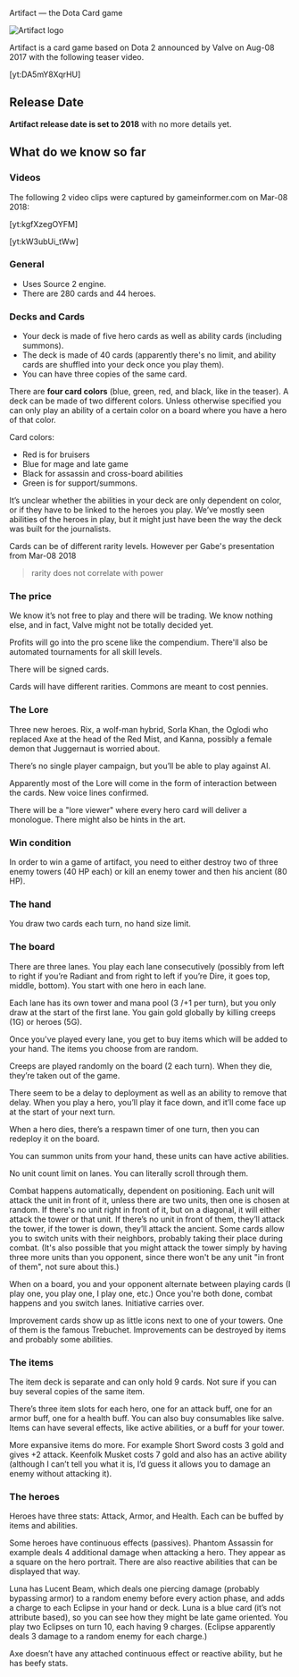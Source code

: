 <!--

-->
Artifact — the Dota Card game

![Artifact logo](https://i.imgur.com/zt78JQW.png)

Artifact is a card game based on Dota 2 announced by Valve on Aug-08 2017 with the following teaser video.

[yt:DA5mY8XqrHU]

## Release Date

**Artifact release date is set to 2018** with no more details yet.

## What do we know so far

### Videos

The following 2 video clips were captured by gameinformer.com on Mar-08 2018:

[yt:kgfXzegOYFM]

[yt:kW3ubUi_tWw]

### General

* Uses Source 2 engine.
* There are 280 cards and 44 heroes.

### Decks and Cards

* Your deck is made of five hero cards as well as ability cards (including summons).
* The deck is made of 40 cards (apparently there's no limit, and ability cards are shuffled into your deck once you play them).
* You can have three copies of the same card.

There are **four card colors** (blue, green, red, and black, like in the teaser). A deck can be made of two different colors. Unless otherwise specified you can only play an ability of a certain color on a board where you have a hero of that color.

Card colors:
* Red is for bruisers
* Blue for mage and late game
* Black for assassin and cross-board abilities
* Green is for support/summons.

It’s unclear whether the abilities in your deck are only dependent on color, or if they have to be linked to the heroes you play. We’ve mostly seen abilities of the heroes in play, but it might just have been the way the deck was built for the journalists.

Cards can be of different rarity levels. However per Gabe's presentation from Mar-08 2018

> rarity does not correlate with power










### The price

We know it’s not free to play and there will be trading. We know nothing else, and in fact, Valve might not be totally decided yet.

Profits will go into the pro scene like the compendium. There'll also be automated tournaments for all skill levels.

There will be signed cards.

Cards will have different rarities. Commons are meant to cost pennies.

### The Lore

Three new heroes. Rix, a wolf-man hybrid, Sorla Khan, the Oglodi who replaced Axe at the head of the Red Mist, and Kanna, possibly a female demon that Juggernaut is worried about.

There’s no single player campaign, but you’ll be able to play against AI.

Apparently most of the Lore will come in the form of interaction between the cards. New voice lines confirmed.

There will be a "lore viewer" where every hero card will deliver a monologue. There might also be hints in the art.

### Win condition

In order to win a game of artifact, you need to either destroy two of three enemy towers (40 HP each) or kill an enemy tower and then his ancient (80 HP).

### The hand

You draw two cards each turn, no hand size limit.

### The board

There are three lanes. You play each lane consecutively (possibly from left to right if you’re Radiant and from right to left if you’re Dire, it goes top, middle, bottom). You start with one hero in each lane.

Each lane has its own tower and mana pool (3 /+1 per turn), but you only draw at the start of the first lane. You gain gold globally by killing creeps (1G) or heroes (5G).

Once you've played every lane, you get to buy items which will be added to your hand. The items you choose from are random.

Creeps are played randomly on the board (2 each turn). When they die, they’re taken out of the game.

There seem to be a delay to deployment as well as an ability to remove that delay. When you play a hero, you’ll play it face down, and it’ll come face up at the start of your next turn.

When a hero dies, there’s a respawn timer of one turn, then you can redeploy it on the board.

You can summon units from your hand, these units can have active abilities.

No unit count limit on lanes. You can literally scroll through them.

Combat happens automatically, dependent on positioning. Each unit will attack the unit in front of it, unless there are two units, then one is chosen at random. If there's no unit right in front of it, but on a diagonal, it will either attack the tower or that unit. If there’s no unit in front of them, they’ll attack the tower, if the tower is down, they’ll attack the ancient. Some cards allow you to switch units with their neighbors, probably taking their place during combat. (It's also possible that you might attack the tower simply by having three more units than you opponent, since there won't be any unit "in front of them", not sure about this.)

When on a board, you and your opponent alternate between playing cards (I play one, you play one, I play one, etc.) Once you're both done, combat happens and you switch lanes. Initiative carries over.

Improvement cards show up as little icons next to one of your towers. One of them is the famous Trebuchet. Improvements can be destroyed by items and probably some abilities.

### The items

The item deck is separate and can only hold 9 cards. Not sure if you can buy several copies of the same item.

There’s three item slots for each hero, one for an attack buff, one for an armor buff, one for a health buff. You can also buy consumables like salve. Items can have several effects, like active abilities, or a buff for your tower.

More expansive items do more. For example Short Sword costs 3 gold and gives +2 attack. Keenfolk Musket costs 7 gold and also has an active ability (although I can’t tell you what it is, I’d guess it allows you to damage an enemy without attacking it).

### The heroes

Heroes have three stats: Attack, Armor, and Health. Each can be buffed by items and abilities.

Some heroes have continuous effects (passives). Phantom Assassin for example deals 4 additional damage when attacking a hero. They appear as a square on the hero portrait. There are also reactive abilities that can be displayed that way.

Luna has Lucent Beam, which deals one piercing damage (probably bypassing armor) to a random enemy before every action phase, and adds a charge to each Eclipse in your hand or deck. Luna is a blue card (it’s not attribute based), so you can see how they might be late game oriented. You play two Eclipses on turn 10, each having 9 charges. (Eclipse apparently deals 3 damage to a random enemy for each charge.)

Axe doesn’t have any attached continuous effect or reactive ability, but he has beefy stats.
